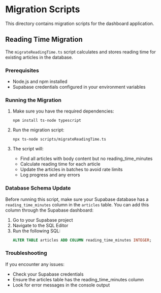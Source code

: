 # Migration Scripts

This directory contains migration scripts for the dashboard application.

## Reading Time Migration

The `migrateReadingTime.ts` script calculates and stores reading time for existing articles in the database.

### Prerequisites

- Node.js and npm installed
- Supabase credentials configured in your environment variables

### Running the Migration

1. Make sure you have the required dependencies:

   ```
   npm install ts-node typescript
   ```

2. Run the migration script:

   ```
   npx ts-node scripts/migrateReadingTime.ts
   ```

3. The script will:
   - Find all articles with body content but no reading_time_minutes
   - Calculate reading time for each article
   - Update the articles in batches to avoid rate limits
   - Log progress and any errors

### Database Schema Update

Before running this script, make sure your Supabase database has a `reading_time_minutes` column in the `articles` table. You can add this column through the Supabase dashboard:

1. Go to your Supabase project
2. Navigate to the SQL Editor
3. Run the following SQL:
   ```sql
   ALTER TABLE articles ADD COLUMN reading_time_minutes INTEGER;
   ```

### Troubleshooting

If you encounter any issues:

- Check your Supabase credentials
- Ensure the articles table has the reading_time_minutes column
- Look for error messages in the console output
